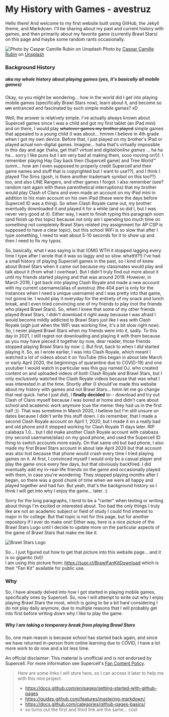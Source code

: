 # My History with Games - avestruz

Hello there! And welcome to my first website built using GitHub, the Jekyll theme, and Markdown. I'll be sharing about my past and current history with games, and then primarily about my favorite game (currently Brawl Stars) on this page and maybe some random rants occasionally.

![Photo by Caspar Camille Rubin on Unsplash](https://images.unsplash.com/photo-1527334919515-b8dee906a34b?ixid=MnwxMjA3fDB8MHxwaG90by1wYWdlfHx8fGVufDB8fHx8&ixlib=rb-1.2.1&auto=format&fit=crop&w=1170&q=80)
Photo by [Caspar Camille Rubin](https://unsplash.com/photos/DrL-cwqD6tM) on [Unsplash](https://unsplash.com/)

### Background History 
##### aka my whole history about playing games (yes, it's basically all mobile games)

Okay, so you might be wondering... how in the world did I get into playing mobile games (specifically Brawl Stars now), learn about it, and become so ~~um~~ entranced and fascinated by such simple mobile games? xD 

Well, the answer is relatively simple. I've actually always known about Supercell games since I was a child and got my first tablet (an iPad mini) and on there, I would play ~~whatever games my brother played~~ simple games that appealed to a young child (I was about... hmmm I believe in 4th grade when I got my own device. Before that, I just played on my brother's iPad or played actual non-digital games. Imagine... haha that's virtually impossible in this day and age {haha, get that? *virtual* and *digital/online games* ... ha ha ha... sorry I like puns but I am very bad at making them, sooo moving on!}). I remember playing Hay Day back then (Supercell game) and Tree World™ (umm... how am I even supposed to properly credit Supercell and their game names and stuff that is copyrighted but I want to use??), and I think I played The Sims (gosh, is there another trademark symbol on this too??) too, and also LINE Rangers, and other games I forgot. I also remember (see? random rant again with these parenthetical interruptions) that my brother would play Clash of Clans and even made an account on my iPad mini in addition to his main account on his own iPad (these were the days before Supercell ID was a thing). So when Clash Royale came out, my brother eventually downloaded it and played it for a while (and so did I, but I was never very good at it). Either way, I want to finish typing this paragraph soon (and finish up this topic) because not only am I spending too much time on something not completely Brawl Stars related (my assignment for AP CSP is supposed to have a clear topic), but this school WiFi is so slow that after I type something, I need to wait about 5-10 seconds for it to show up and then I need to fix my typos.

So, basically, what I was saying is that (OMG WTH it stopped lagging every time I type after I wrote that it was so laggy and so slow. whatttt?!) I've had a small history of playing Supercell games in the past, so I kind of knew about Brawl Stars when it came out because my classmates would play and talk about it (from what I overhear). But I didn't truly find out more about it until my friends started playing and that was around 2019. However, in March 2019, I got back into playing Clash Royale and made a new account with my current username/alias of avestruz (the 404 part is only for the instances when I need a unique username) and I was pretty into that game, not gonna lie. I would play it everyday for the entirety of my snack and lunch break, and I even tried convincing one of my friends to play (not the friends who played Brawl Stars). So, when I knew that some of my other friends played Brawl Stars, I didn't download it right away because I was afraid I would become mildly addicted to Brawl Stars just like I was with Clash Royale (*sigh* just when the WiFi was working fine, it's a bit slow right now). So, I never played Brawl Stars when my friends were into it, sadly. To this day in 2021, I still regret not downloading and playing it with them because as you may have pieced it together by now, dear reader, those friends stopped playing Brawl Stars by now :(. But first, back to when I *did* started playing it. So, as I wrote earlier, I was into Clash Royale, which meant I watched a lot of videos about it on YouTube (this began in about late March or early April 2020, the beginnings of quarantine due to COVID-19) and one youtuber I would watch in particular was this guy named OJ, who created content on and uploaded videos of both Clash Royale and Brawl Stars, but I only exclusively watched the Clash Royale videos because that was what I was interested in at the time. Shortly after {I should've made this website about my history with games and not Brawl Stars... hmm let me go change that real quick. hehe I just did}, I **finally decided** to-- download and try out Clash of Clans myself because I was bored at home and didn't care about school and academic work anymore (cue the meme: they had us in the first half ;)). That was sometime in March 2020, I believe but I'm still unsure on dates because I didn't write this stuff down. I do remember, that I made a second Clash Royale account on April 1, 2020, but I made it on a really bad and old phone and it stopped working for Clash Royale 11 days later. RIP calabaza 1.0... but I did make another Clash Royale account with calabaza (my second username/alias) on my good phone, and used the Supercell ID thing to switch accounts more easily. On that same old but bad phone, I also made my first Brawl Stars account in about late April 2020 but that account was also lost because that phone would crash every time I tried playing games on it. At first, I convinced myself I would only be a casual player and play the game once every few days, but that obviously backfired. I did eventually add my in-real-life friends on the game and occasionally played with them, in case you're wondering. They stopped playing months after I began, so there was a good chunk of time when we were all happy and played together and had fun. But yeah, that's the background history so I think I will get into why I enjoy the game... later. :)

Sorry for the long paragraphs, I tend to be a "ranter" when texting or writing about things I'm excited or interested about. Too bad the only things I truly like are not an academic subject or field of study I could find interest to major in for college. But that topic is not for this page, but for another repository if I ever do make one! Either way, here is a nice picture of the Brawl Stars Logo until I decide to update more on the particular aspects of the game of Brawl Stars that make me like it.


![Brawl Stars Logo](https://scfiles.egnyte.com/openpublicdocument.do?forceDownload=false&preview=true&thumbNail=true&w=1200&h=1200&type=proportional&forceDownload=false&link_id=era0VTYeRl&entryId=3d510220-7ec6-4bc8-b992-68b49a55e40f&cb=1633025041508)

So... I just figured out how to get that picture into this website page... and it is so gigantic (lol)! \
I am using this picture from: https://supr.cl/BrawlFanKitDownload which is their "Fan Kit" available for public use.

### Why
So, I have already delved into how I got started in playing mobile games, specifically ones by Supercell. So, now I will attempt to write out why I enjoy playing Brawl Stars the most, which is going to be a bit hard considering I do not play daily anymore, due to multiple reasons that I will probably get into first before writing down why I like to play the game.

##### Why I am taking a temporary break from playing Brawl Stars
So, one main reason is because school has started back again, and since we have returned in-person from online learning due to COVID, I have a lot more work to do now and a lot less time.



An official disclaimer: This material is unofficial and is not endorsed by Supercell. For more information see Supercell's [Fan Content Policy](https://www.supercell.com/fan-content-policy/).



> Here are some links I will store here, so I can access it later to help me with this mini project.
> - https://docs.github.com/en/pages/getting-started-with-github-pages
> - https://guides.github.com/features/mastering-markdown/
> - https://docs.github.com/categories/github-pages-basics/
> - so turns out the first and third link are the same... cool

